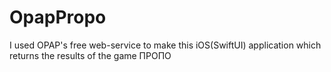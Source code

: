 # OpapPropo
I used OPAP's free web-service to make this iOS(SwiftUI) application which returns the results of the game ΠΡΟΠΟ
